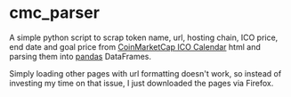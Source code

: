 # cmc_parser

A simple python script to scrap token name, url, hosting chain, ICO price, end date and goal price from [CoinMarketCap ICO Calendar](https://coinmarketcap.com/ico-calendar/ended/) html and parsing them into [pandas](https://pandas.pydata.org/pandas-docs/stable/index.html) DataFrames.

Simply loading other pages with url formatting doesn't work, so instead of investing my time on that issue, I just downloaded the pages via Firefox.

